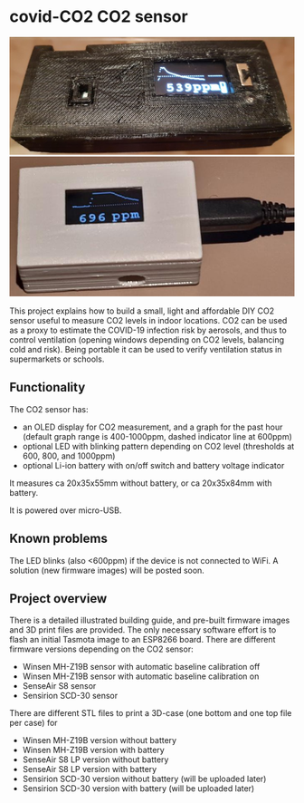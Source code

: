 # covid-CO2 CO2 sensor
![Sensor image with battery](Pictures/sensor1.jpg)
![Sensor image without battery](Pictures/sensor2.jpg)

This project explains how to build a small, light and affordable DIY CO2 sensor useful to measure CO2 levels in indoor locations. CO2 can be used as a proxy to estimate the COVID-19 infection risk by aerosols, and thus to control ventilation (opening windows depending on CO2 levels, balancing cold and risk). Being portable it can be used to verify ventilation status in supermarkets or schools.

## Functionality 

The CO2 sensor has:
- an OLED display for CO2 measurement, and a graph for the past hour (default graph range is 400-1000ppm, dashed indicator line at 600ppm)
- optional LED with blinking pattern depending on CO2 level (thresholds at 600, 800, and 1000ppm)
- optional Li-ion battery with on/off switch and battery voltage indicator

It measures ca 20x35x55mm without battery, or ca 20x35x84mm with battery.

It is powered over micro-USB.

## Known problems

The LED blinks (also <600ppm) if the device is not connected to WiFi. A solution (new firmware images) will be posted soon.

## Project overview

There is a detailed illustrated building guide, and pre-built firmware images and 3D print files are provided. The only necessary software effort is to flash an initial Tasmota image to an ESP8266 board. There are different firmware versions depending on the CO2 sensor:
- Winsen MH-Z19B sensor with automatic baseline calibration off
- Winsen MH-Z19B sensor with automatic baseline calibration on
- SenseAir S8 sensor
- Sensirion SCD-30 sensor

There are different STL files to print a 3D-case (one bottom and one top file per case) for
- Winsen MH-Z19B version without battery
- Winsen MH-Z19B version with battery
- SenseAir S8 LP version without battery
- SenseAir S8 LP version with battery
- Sensirion SCD-30 version without battery (will be uploaded later)
- Sensirion SCD-30 version with battery (will be uploaded later)
